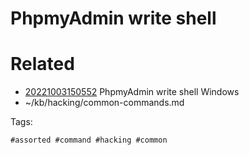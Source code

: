 # PhpmyAdmin write shell

# Related

- [20221003150552](/zet/20221003150552/README.md) PhpmyAdmin write shell Windows
- ~/kb/hacking/common-commands.md

Tags:

    #assorted #command #hacking #common
